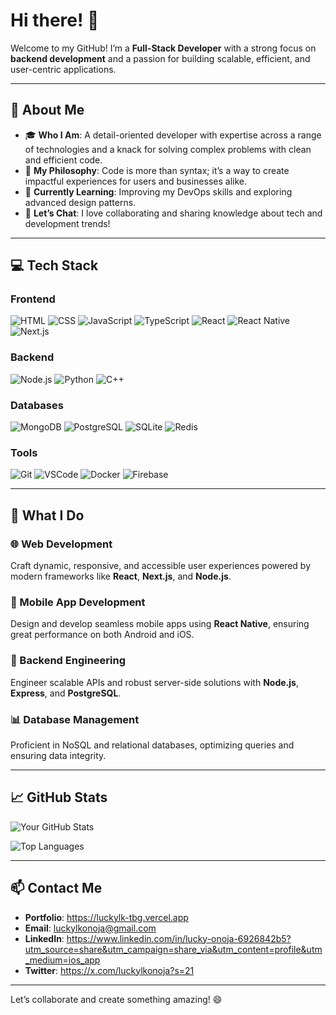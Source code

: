 # Hi there! 👋

Welcome to my GitHub! I’m a **Full-Stack Developer** with a strong focus on **backend development** and a passion for building scalable, efficient, and user-centric applications. 

---

## 🌟 About Me

- 🎓 **Who I Am**: A detail-oriented developer with expertise across a range of technologies and a knack for solving complex problems with clean and efficient code.
- 🚀 **My Philosophy**: Code is more than syntax; it’s a way to create impactful experiences for users and businesses alike.
- 🌱 **Currently Learning**: Improving my DevOps skills and exploring advanced design patterns.
- 💬 **Let’s Chat**: I love collaborating and sharing knowledge about tech and development trends!

---

## 💻 Tech Stack

### **Frontend**
![HTML](https://img.shields.io/badge/-HTML5-E34F26?logo=html5&logoColor=white&style=for-the-badge)
![CSS](https://img.shields.io/badge/-CSS3-1572B6?logo=css3&logoColor=white&style=for-the-badge)
![JavaScript](https://img.shields.io/badge/-JavaScript-F7DF1E?logo=javascript&logoColor=black&style=for-the-badge)
![TypeScript](https://img.shields.io/badge/-TypeScript-007ACC?logo=typescript&logoColor=white&style=for-the-badge)
![React](https://img.shields.io/badge/-React-61DAFB?logo=react&logoColor=black&style=for-the-badge)
![React Native](https://img.shields.io/badge/-React%20Native-61DAFB?logo=react&logoColor=black&style=for-the-badge)
![Next.js](https://img.shields.io/badge/-Next.js-000000?logo=nextdotjs&logoColor=white&style=for-the-badge)

### **Backend**
![Node.js](https://img.shields.io/badge/-Node.js-339933?logo=nodedotjs&logoColor=white&style=for-the-badge)
![Python](https://img.shields.io/badge/-Python-3776AB?logo=python&logoColor=white&style=for-the-badge)
![C++](https://img.shields.io/badge/-C%2B%2B-00599C?logo=c%2B%2B&logoColor=white&style=for-the-badge)

### **Databases**
![MongoDB](https://img.shields.io/badge/-MongoDB-47A248?logo=mongodb&logoColor=white&style=for-the-badge)
![PostgreSQL](https://img.shields.io/badge/-PostgreSQL-336791?logo=postgresql&logoColor=white&style=for-the-badge)
![SQLite](https://img.shields.io/badge/-SQLite-003B57?logo=sqlite&logoColor=white&style=for-the-badge)
![Redis](https://img.shields.io/badge/-Redis-DC382D?logo=redis&logoColor=white&style=for-the-badge)

### **Tools**
![Git](https://img.shields.io/badge/-Git-F05032?logo=git&logoColor=white&style=for-the-badge)
![VSCode](https://img.shields.io/badge/-VS%20Code-007ACC?logo=visualstudiocode&logoColor=white&style=for-the-badge)
![Docker](https://img.shields.io/badge/-Docker-2496ED?logo=docker&logoColor=white&style=for-the-badge)
![Firebase](https://img.shields.io/badge/-Firebase-FFCA28?logo=firebase&logoColor=black&style=for-the-badge)

---

## 🚀 What I Do

### **🌐 Web Development**
Craft dynamic, responsive, and accessible user experiences powered by modern frameworks like **React**, **Next.js**, and **Node.js**.

### **📱 Mobile App Development**
Design and develop seamless mobile apps using **React Native**, ensuring great performance on both Android and iOS.

### **🔧 Backend Engineering**
Engineer scalable APIs and robust server-side solutions with **Node.js**, **Express**, and **PostgreSQL**.

### **📊 Database Management**
Proficient in NoSQL and relational databases, optimizing queries and ensuring data integrity.

---

## 📈 GitHub Stats

![Your GitHub Stats](https://github-readme-stats.vercel.app/api?username=YourUsername&show_icons=true&theme=dark)

![Top Languages](https://github-readme-stats.vercel.app/api/top-langs/?username=YourUsername&layout=compact&theme=dark)

---

## 📫 Contact Me

- **Portfolio**: https://luckylk-tbg.vercel.app
- **Email**: luckylkonoja@gmail.com
- **LinkedIn**: https://www.linkedin.com/in/lucky-onoja-6926842b5?utm_source=share&utm_campaign=share_via&utm_content=profile&utm_medium=ios_app
- **Twitter**: https://x.com/luckylkonoja?s=21

---

Let’s collaborate and create something amazing! 😄
